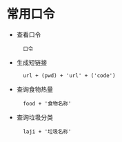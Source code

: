 # 常用口令
* 查看口令

		口令

* 生成短链接

		url + (pwd) + 'url' + ('code')

* 查询食物热量

		food + '食物名称'

* 查询垃圾分类

		laji + '垃圾名称'

